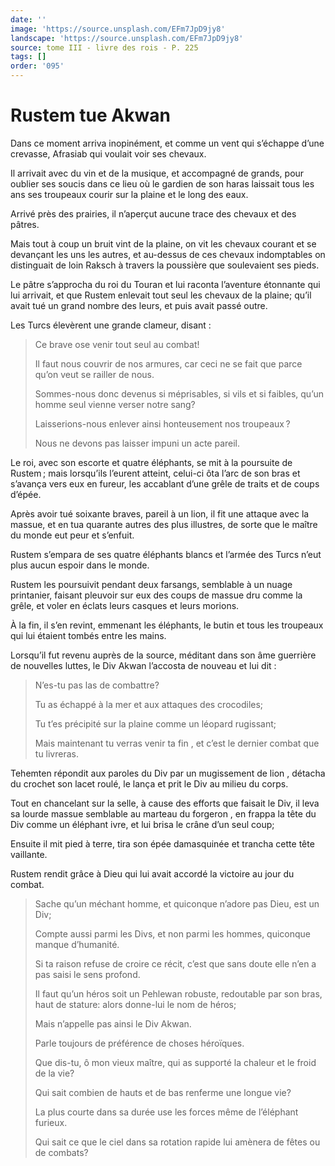 ```yaml
---
date: ''
image: 'https://source.unsplash.com/EFm7JpD9jy8'
landscape: 'https://source.unsplash.com/EFm7JpD9jy8'
source: tome III - livre des rois - P. 225
tags: []
order: '095'
---
```


# Rustem tue Akwan

Dans ce moment arriva inopinément, et comme un vent qui s’échappe d’une crevasse, Afrasiab qui voulait voir ses chevaux.

Il arrivait avec du vin et de la musique, et accompagné de grands, pour oublier ses soucis dans ce lieu où le gardien de son haras laissait tous les ans ses troupeaux courir sur la plaine et le long des eaux.

Arrivé près des prairies, il n’aperçut aucune trace des chevaux et des pâtres.

Mais tout à coup un bruit vint de la plaine, on vit les chevaux courant et se devançant les uns les autres, et au-dessus de ces chevaux indomptables on distinguait de loin Raksch à travers la poussière que soulevaient ses pieds.

Le pâtre s’approcha du roi du Touran et lui raconta l’aventure étonnante qui lui arrivait, et
que Rustem enlevait tout seul les chevaux de la plaine; qu’il avait tué un grand nombre des leurs,
et puis avait passé outre.

Les Turcs élevèrent une grande clameur, disant :

> Ce brave ose venir tout seul au combat!
>
> Il faut nous couvrir de nos armures, car ceci ne se fait que parce qu’on veut se railler de nous.
>
> Sommes-nous donc devenus si méprisables, si vils et si faibles, qu’un homme seul vienne verser notre sang?
>
> Laisserions-nous enlever ainsi honteusement nos troupeaux ?
>
> Nous ne devons pas laisser impuni un acte pareil.

Le roi, avec son escorte et quatre éléphants, se mit à la poursuite de Rustem ; mais lorsqu’ils l’eurent atteint, celui-ci ôta l’arc de son bras et s’avança vers eux en fureur, les accablant d’une grêle de traits et de coups d’épée.

Après avoir tué soixante braves, pareil à un lion, il fit une attaque avec la massue, et en tua quarante autres des plus illustres, de sorte que le maître du monde eut peur et s’enfuit.

Rustem s’empara de ses quatre éléphants blancs et l’armée des Turcs n’eut plus aucun espoir dans le monde.

Rustem les poursuivit pendant deux farsangs, semblable à un nuage printanier, faisant pleuvoir sur eux des coups de massue dru comme la grêle, et voler en éclats leurs casques et leurs morions.

À la fin, il s’en revint, emmenant les éléphants, le butin et tous les troupeaux qui lui étaient tombés entre les mains.

Lorsqu’il fut revenu auprès de la source, méditant dans son âme guerrière de nouvelles luttes, le Div Akwan l’accosta de nouveau et lui dit :

> N’es-tu pas las de combattre?
>
> Tu as échappé à la mer et aux attaques des crocodiles;
>
> Tu t’es précipité sur la plaine comme un léopard rugissant;
>
> Mais maintenant tu verras venir ta fin , et c’est le dernier combat que tu livreras.

Tehemten répondit aux paroles du Div par un mugissement de lion , détacha du crochet son lacet roulé, le lança et prit le Div au milieu du corps.

Tout en chancelant sur la selle, à cause des efforts que faisait le Div, il leva sa lourde massue semblable au marteau du forgeron , en frappa la tête du Div comme un éléphant ivre, et lui brisa le crâne d’un seul coup;

Ensuite il mit pied à terre, tira son épée damasquinée et trancha cette tête vaillante.

Rustem rendit grâce à Dieu qui lui avait accordé la victoire au jour du combat.

> Sache qu’un méchant homme, et quiconque n’adore pas Dieu, est un Div;
>
> Compte aussi parmi les Divs, et non parmi les hommes, quiconque manque d’humanité.
>
> Si ta raison refuse de croire ce récit, c’est que sans doute elle n’en a pas saisi le sens profond.
>
> Il faut qu’un héros soit un Pehlewan robuste, redoutable par son bras, haut de stature: alors donne-lui le nom de héros;
>
> Mais n’appelle pas ainsi le Div Akwan.
>
> Parle toujours de préférence de choses héroïques.
>
> Que dis-tu, ô mon vieux maître, qui as supporté la chaleur et le froid de la vie?
>
> Qui sait combien de hauts et de bas renferme une longue vie?
>
> La plus courte dans sa durée use les forces même de l’éléphant furieux.
>
> Qui sait ce que le ciel dans sa rotation rapide lui amènera de fêtes ou de combats?
